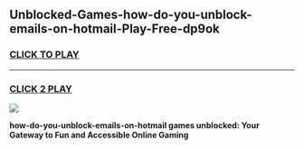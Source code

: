
## Unblocked-Games-how-do-you-unblock-emails-on-hotmail-Play-Free-dp9ok
<h3>
<a href="https://premium76.site?title=how-do-you-unblock-emails-on-hotmail&ref=18A1">CLICK TO PLAY</a></h3>
<hr>

<h3>
<a href="https://premium76.site?title=how-do-you-unblock-emails-on-hotmail&ref=18A1">CLICK 2 PLAY</a>
  
</h3>

<a href="https://premium76.site?title=how-do-you-unblock-emails-on-hotmail&ref=18A1"><img src="https://clearcache.store/games.png"></a>


**how-do-you-unblock-emails-on-hotmail games unblocked: Your Gateway to Fun and Accessible Online Gaming**
